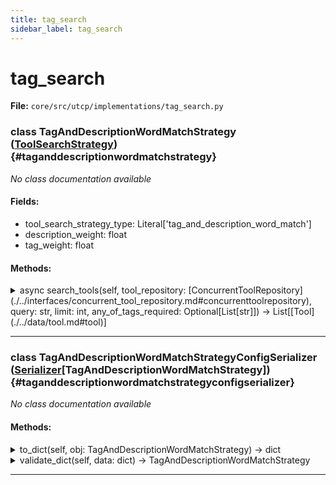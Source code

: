 ```yaml
---
title: tag_search
sidebar_label: tag_search
---
```


# tag_search

**File:** `core/src/utcp/implementations/tag_search.py`

### class TagAndDescriptionWordMatchStrategy ([ToolSearchStrategy](./../interfaces/tool_search_strategy.md#toolsearchstrategy)) {#taganddescriptionwordmatchstrategy}

*No class documentation available*

#### Fields:

- tool_search_strategy_type: Literal['tag_and_description_word_match']
- description_weight: float
- tag_weight: float

#### Methods:

<details>
<summary>async search_tools(self, tool_repository: [ConcurrentToolRepository](./../interfaces/concurrent_tool_repository.md#concurrenttoolrepository), query: str, limit: int, any_of_tags_required: Optional[List[str]]) -> List[[Tool](./../data/tool.md#tool)]</summary>

Search for tools based on the given query.


**Args**

- **`tool_repository`**: The tool repository to search in.
- **`query`**: The query to search for.
- **`limit`**: The maximum number of results to return.
- **`any_of_tags_required`**: A list of tags that must be present in the tool.



**Returns**

A list of tools that match the query.
</details>

---

### class TagAndDescriptionWordMatchStrategyConfigSerializer ([Serializer](./../interfaces/serializer.md#serializer)[TagAndDescriptionWordMatchStrategy]) {#taganddescriptionwordmatchstrategyconfigserializer}

*No class documentation available*

#### Methods:

<details>
<summary>to_dict(self, obj: TagAndDescriptionWordMatchStrategy) -> dict</summary>

Convert a `TagAndDescriptionWordMatchStrategy` instance to a dictionary.


**Args**

- **`obj`**: The `TagAndDescriptionWordMatchStrategy` instance to convert.



**Returns**

A dictionary representing the `TagAndDescriptionWordMatchStrategy` instance.
</details>

<details>
<summary>validate_dict(self, data: dict) -> TagAndDescriptionWordMatchStrategy</summary>

Convert a dictionary to a `TagAndDescriptionWordMatchStrategy` instance.


**Args**

- **`data`**: The dictionary to convert.



**Returns**

A `TagAndDescriptionWordMatchStrategy` instance representing the dictionary.
</details>

---
